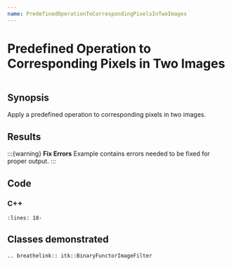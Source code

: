 ```yaml
---
name: PredefinedOperationToCorrespondingPixelsInTwoImages
---
```


# Predefined Operation to Corresponding Pixels in Two Images

```{index} single: BinaryFunctorImageFilter pair: corresponding; pixels single: operation
```

## Synopsis

Apply a predefined operation to corresponding pixels in two images.

## Results

:::{warning}
**Fix Errors**
Example contains errors needed to be fixed for proper output.
:::

## Code

### C++

```{literalinclude} Code.cxx
:lines: 18-
```

## Classes demonstrated

```{eval-rst}
.. breathelink:: itk::BinaryFunctorImageFilter
```
